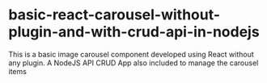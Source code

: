 # basic-react-carousel-without-plugin-and-with-crud-api-in-nodejs
This is a basic image carousel component developed using React without any plugin. A NodeJS API CRUD App also included to manage the carousel items
